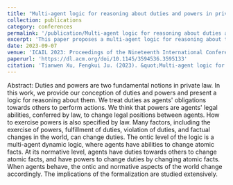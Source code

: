 ```yaml
---
title: "Multi-agent logic for reasoning about duties and powers in private law"
collection: publications
category: conferences
permalink: '/publication/Multi-agent logic for reasoning about duties and powers in private law'
excerpt: 'This paper proposes a multi-agent logic for reasoning about two fundamental legal concepts: duties and powers.'
date: 2023-09-07
venue: 'ICAIL 2023: Proceedings of the Nineteenth International Conference on Artificial Intelligence and Law, ACM.'
paperurl: 'https://dl.acm.org/doi/10.1145/3594536.3595133'
citation: 'Tianwen Xu, Fengkui Ju. (2023). &quot;Multi-agent logic for reasoning about duties and powers in private law 3.&quot; <i>ICAIL 2023: Proceedings of the Nineteenth International Conference on Artificial Intelligence and Law</i>. ACM.'
---
```


Abstract: Duties and powers are two fundamental notions in private law. In this work, we provide our conception of duties and powers and present a logic for reasoning about them. We treat duties as agents' obligations towards others to perform actions. We think that powers are agents' legal abilities, conferred by law, to change legal positions between agents. How to exercise powers is also specified by law. Many factors, including the exercise of powers, fulfillment of duties, violation of duties, and factual changes in the world, can change duties. The ontic level of the logic is a multi-agent dynamic logic, where agents have abilities to change atomic facts. At its normative level, agents have duties towards others to change atomic facts, and have powers to change duties by changing atomic facts. When agents behave, the ontic and normative aspects of the world change accordingly. The implications of the formalization are studied extensively.
